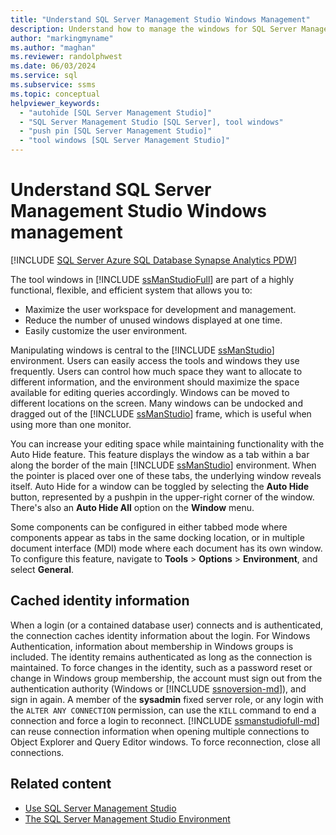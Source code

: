 ```yaml
---
title: "Understand SQL Server Management Studio Windows Management"
description: Understand how to manage the windows for SQL Server Management Studio tools.
author: "markingmyname"
ms.author: "maghan"
ms.reviewer: randolphwest
ms.date: 06/03/2024
ms.service: sql
ms.subservice: ssms
ms.topic: conceptual
helpviewer_keywords:
  - "autohide [SQL Server Management Studio]"
  - "SQL Server Management Studio [SQL Server], tool windows"
  - "push pin [SQL Server Management Studio]"
  - "tool windows [SQL Server Management Studio]"
---
```

# Understand SQL Server Management Studio Windows management

[!INCLUDE [SQL Server Azure SQL Database Synapse Analytics PDW](../includes/applies-to-version/sql-asdb-asdbmi-asa-pdw.md)]

The tool windows in [!INCLUDE [ssManStudioFull](../includes/ssmanstudiofull-md.md)] are part of a highly functional, flexible, and efficient system that allows you to:

- Maximize the user workspace for development and management.
- Reduce the number of unused windows displayed at one time.
- Easily customize the user environment.

Manipulating windows is central to the [!INCLUDE [ssManStudio](../includes/ssmanstudio-md.md)] environment. Users can easily access the tools and windows they use frequently. Users can control how much space they want to allocate to different information, and the environment should maximize the space available for editing queries accordingly. Windows can be moved to different locations on the screen. Many windows can be undocked and dragged out of the [!INCLUDE [ssManStudio](../includes/ssmanstudio-md.md)] frame, which is useful when using more than one monitor.

You can increase your editing space while maintaining functionality with the Auto Hide feature. This feature displays the window as a tab within a bar along the border of the main [!INCLUDE [ssManStudio](../includes/ssmanstudio-md.md)] environment. When the pointer is placed over one of these tabs, the underlying window reveals itself. Auto Hide for a window can be toggled by selecting the **Auto Hide** button, represented by a pushpin in the upper-right corner of the window. There's also an **Auto Hide All** option on the **Window** menu.

Some components can be configured in either tabbed mode where components appear as tabs in the same docking location, or in multiple document interface (MDI) mode where each document has its own window. To configure this feature, navigate to **Tools** > **Options** > **Environment**, and select **General**.

## Cached identity information

When a login (or a contained database user) connects and is authenticated, the connection caches identity information about the login. For Windows Authentication, information about membership in Windows groups is included. The identity remains authenticated as long as the connection is maintained. To force changes in the identity, such as a password reset or change in Windows group membership, the account must sign out from the authentication authority (Windows or [!INCLUDE [ssnoversion-md](../includes/ssnoversion-md.md)]), and sign in again. A member of the **sysadmin** fixed server role, or any login with the `ALTER ANY CONNECTION` permission, can use the `KILL` command to end a connection and force a login to reconnect. [!INCLUDE [ssmanstudiofull-md](../includes/ssmanstudiofull-md.md)] can reuse connection information when opening multiple connections to Object Explorer and Query Editor windows. To force reconnection, close all connections.

## Related content

- [Use SQL Server Management Studio](sql-server-management-studio-ssms.md)
- [The SQL Server Management Studio Environment](the-sql-server-management-studio-environment.md)
